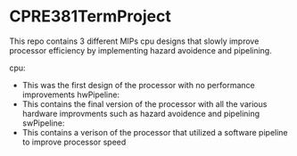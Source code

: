 # CPRE381TermProject

This repo contains 3 different MIPs cpu designs that slowly improve processor efficiency by implementing hazard avoidence and pipelining.

cpu:
 - This was the first design of the processor with no performance improvements
hwPipeline:
 - This contains the final version of the processor with all the various hardware improvments such as hazard avoidence and pipelining
swPipeline:
 - This contains a verison of the processor that utilized a software pipeline to improve processor speed

